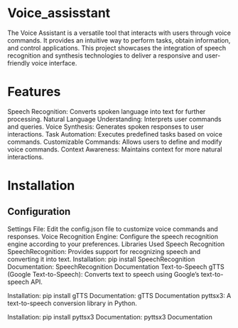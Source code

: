 # Voice_assisstant
 The Voice Assistant is a versatile tool that interacts with users  through voice commands. It provides an intuitive way to perform tasks, obtain information, and control applications. This project showcases the integration of speech recognition and synthesis technologies to deliver a responsive and user-friendly voice interface.
# Features
Speech Recognition: Converts spoken language into text for further processing. Natural Language Understanding: Interprets user commands and queries. Voice Synthesis: Generates spoken responses to user interactions. Task Automation: Executes predefined tasks based on voice commands. Customizable Commands: Allows users to define and modify voice commands. Context Awareness: Maintains context for more natural interactions.

# Installation
## Configuration
Settings File: Edit the config.json file to customize voice commands and responses. Voice Recognition Engine: Configure the speech recognition engine according to your preferences. Libraries Used Speech Recognition SpeechRecognition: Provides support for recognizing speech and converting it into text. Installation: pip install SpeechRecognition Documentation: SpeechRecognition Documentation Text-to-Speech gTTS (Google Text-to-Speech): Converts text to speech using Google’s text-to-speech API.

Installation: pip install gTTS Documentation: gTTS Documentation pyttsx3: A text-to-speech conversion library in Python.

Installation: pip install pyttsx3 Documentation: pyttsx3 Documentation
